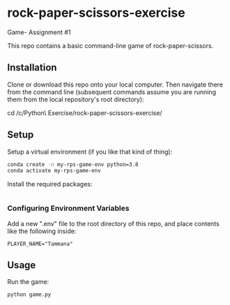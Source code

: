 # rock-paper-scissors-exercise
Game- Assignment #1 

This repo contains a basic command-line game of rock-paper-scissors. 
## Installation
Clone or download this repo onto your local computer.
Then navigate there from the command line (subsequent commands assume you are running them from the local repository's root directory):

cd /c/Python\ Exercise/rock-paper-scissors-exercise/
## Setup
Setup a virtual environment (if you like that kind of thing):
```sh
conda create -n my-rps-game-env python=3.8
conda activate my-rps-game-env
```
Install the required packages:
```sh pip install -r requirements.txt 
```

### Configuring Environment Variables
Add a new ".env" file to the root directory of this repo, and place contents like the following inside:
```
PLAYER_NAME="Tammana"
```
## Usage
Run the game:
```sh
python game.py
```

